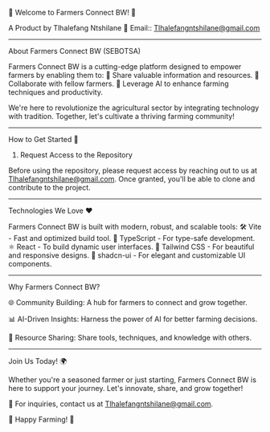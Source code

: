 🌾 Welcome to Farmers Connect BW! 🌾

A Product by Tlhalefang Ntshilane
📧 Email:: Tlhalefangntshilane@gmail.com 


---

About Farmers Connect BW (SEBOTSA)

Farmers Connect BW is a cutting-edge platform designed to empower farmers by enabling them to:
🌟 Share valuable information and resources.
🤝 Collaborate with fellow farmers.
🤖 Leverage AI to enhance farming techniques and productivity.

We're here to revolutionize the agricultural sector by integrating technology with tradition. Together, let's cultivate a thriving farming community!


---

How to Get Started 🚀

1. Request Access to the Repository

Before using the repository, please request access by reaching out to us at Tlhalefangntshilane@gmail.com. Once granted, you'll be able to clone and contribute to the project.


---

Technologies We Love ❤️

Farmers Connect BW is built with modern, robust, and scalable tools:
🛠 Vite - Fast and optimized build tool.
🔷 TypeScript - For type-safe development.
⚛️ React - To build dynamic user interfaces.
🎨 Tailwind CSS - For beautiful and responsive designs.
🌟 shadcn-ui - For elegant and customizable UI components.


---

Why Farmers Connect BW?

🌐 Community Building: A hub for farmers to connect and grow together.

📊 AI-Driven Insights: Harness the power of AI for better farming decisions.

🌱 Resource Sharing: Share tools, techniques, and knowledge with others.



---

Join Us Today! 🌍

Whether you're a seasoned farmer or just starting, Farmers Connect BW is here to support your journey. Let's innovate, share, and grow together!

📧 For inquiries, contact us at Tlhalefangntshilane@gmail.com.

🌟 Happy Farming! 🌟

